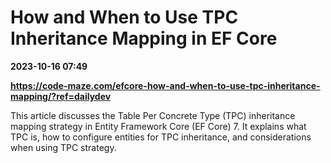 # How and When to Use TPC Inheritance Mapping in EF Core

**2023-10-16 07:49**

**https://code-maze.com/efcore-how-and-when-to-use-tpc-inheritance-mapping/?ref=dailydev**

This article discusses the Table Per Concrete Type (TPC) inheritance mapping strategy in Entity Framework Core (EF Core) 7. It explains what TPC is, how to configure entities for TPC inheritance, and considerations when using TPC strategy.